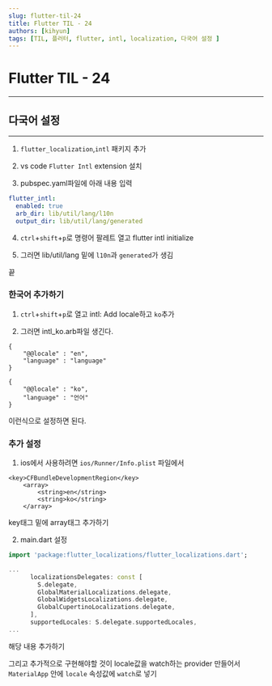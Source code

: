 ```yaml
---
slug: flutter-til-24
title: Flutter TIL - 24
authors: [kihyun]
tags: [TIL, 플러터, flutter, intl, localization, 다국어 설정 ]
---
```


# Flutter TIL - 24
---

## 다국어 설정
---

1. `flutter_localization`,`intl` 패키지 추가

2. vs code `Flutter Intl` extension 설치

3. pubspec.yaml파일에 아래 내용 입력
```yaml
flutter_intl:
  enabled: true
  arb_dir: lib/util/lang/l10n
  output_dir: lib/util/lang/generated
```

4. `ctrl`+`shift`+`p`로 명령어 팔레트 열고 flutter intl initialize

5. 그러면 lib/util/lang 밑에 `l10n`과 `generated`가 생김

끝

### 한국어 추가하기

1. `ctrl`+`shift`+`p`로 열고 intl: Add locale하고 `ko`추가

2. 그러면 intl_ko.arb파일 생긴다.

```
{
    "@@locale" : "en",
    "language" : "language"
}

{
    "@@locale" : "ko",
    "language" : "언어"
}
```

이런식으로 설정하면 된다.


### 추가 설정

1. ios에서 사용하려면 `ios/Runner/Info.plist` 파일에서

```
<key>CFBundleDevelopmentRegion</key>
	<array>
		<string>en</string>
		<string>ko</string>
	</array>
```

key태그 밑에 array태그 추가하기


2. main.dart 설정

```dart
import 'package:flutter_localizations/flutter_localizations.dart';

...
      localizationsDelegates: const [
        S.delegate,
        GlobalMaterialLocalizations.delegate,
        GlobalWidgetsLocalizations.delegate,
        GlobalCupertinoLocalizations.delegate,
      ],
      supportedLocales: S.delegate.supportedLocales,
...
```

해당 내용 추가하기

그리고 추가적으로 구현해야할 것이 locale값을 watch하는 provider 만들어서 `MaterialApp` 안에 `locale` 속성값에 `watch`로 넣기